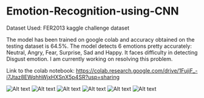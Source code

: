 # Emotion-Recognition-using-CNN

Dataset Used: FER2013 kaggle challenge dataset

The model has been trained on google colab and accuracy obtained on the testing dataset is 64.5%.
The model detects 6 emotions pretty accurately: Neutral, Angry, Fear, Surprise, Sad and Happy.
It faces difficulty in detecting Disgust emotion. I am currently working on resolving this problem.

Link to the colab notebook: https://colab.research.google.com/drive/1FujiF_-i7Jtaz8EWqhhWjxHXSnX5p4SR?usp=sharing

![Alt text](Emotion-Recognition-using-CNN/testing/one.jpg?raw=true "Title")
![Alt text](Emotion-Recognition-using-CNN/testing/two.jpg?raw=true "Title")
![Alt text](Emotion-Recognition-using-CNN/testing/three.jpg?raw=true "Title")
![Alt text](Emotion-Recognition-using-CNN/testing/four.jpg?raw=true "Title")
![Alt text](Emotion-Recognition-using-CNN/testing/five.jpg?raw=true "Title")
![Alt text](Emotion-Recognition-using-CNN/testing/six.jpg?raw=true "Title")
